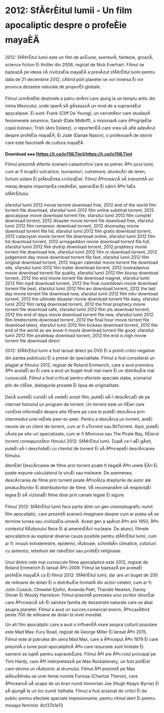 # 2012: SfÃ¢rÈitul lumii - Un film apocaliptic despre o profeÈie mayaÈÄ
  
2012: SfÃ¢rÈitul lumii este un film de acÈiune, aventurÄ, fantezie, groazÄ, science fiction Èi thriller din 2008, regizat de Nick Everhart. Filmul se bazeazÄ pe ideea cÄ civilizaÈia mayaÈÄ a prevÄzut sfÃ¢rÈitul lumii pentru data de 21 decembrie 2012, cÃ¢nd polii planetei se vor inversa Èi vor provoca dezastre naturale de proporÈii globale.
  
Filmul urmÄreÈte destinele a patru strÄini care ajung la un templu antic din inima Mexicului, unde sperÄ sÄ gÄseascÄ un mod de a supravieÈui apocalipsei. Ei sunt: Frank (Cliff De Young), un cercetÄtor care studiazÄ fenomenele seismice; Sarah (Dale Midkiff), o misionarÄ care Ã®ngrijeÈte copiii bolnavi; Trish (Ami Dolenz), o reporteriÈÄ care vrea sÄ afle adevÄrul despre profeÈia mayaÈÄ; Èi Jude (Danae Nason), o profesoarÄ de istorie care este fascinatÄ de cultura mayaÈÄ.
 
**Download ⚹⚹⚹ [https://t.co/ic11ilLTim](https://t.co/ic11ilLTim)**


  
Filmul prezintÄ diferite scenarii catastrofice care se petrec Ã®n jurul lumii, cum ar fi erupÈii vulcanice, tsunamiuri, cutremure, alunecÄri de teren, furtuni solare Èi prÄbuÈirea civilizaÈiei. Filmul Ã®ncearcÄ sÄ transmitÄ un mesaj despre importanÈa credinÈei, speranÈei Èi iubirii Ã®n faÈa sfÃ¢rÈitului.
 
sfarsitul lumii 2012 movie torrent download free,  2012 end of the world film torrent file download,  sfarsitul lumii 2012 film online subtitrat torrent,  2012 apocalypse movie download torrent file,  sfarsitul lumii 2012 film complet download torrent,  2012 disaster movie torrent file download free,  sfarsitul lumii 2012 film romanesc download torrent,  2012 doomsday movie download torrent file hd,  sfarsitul lumii 2012 film gratis download torrent,  2012 cataclysm movie torrent file download online,  sfarsitul lumii 2012 film hd download torrent,  2012 armageddon movie download torrent file full,  sfarsitul lumii 2012 film dvdrip download torrent,  2012 prophecy movie torrent file download link,  sfarsitul lumii 2012 film ro download torrent,  2012 judgement day movie download torrent file fast,  sfarsitul lumii 2012 film original download torrent,  2012 mayan calendar movie torrent file download site,  sfarsitul lumii 2012 film trailer download torrent,  2012 nostradamus movie download torrent file quality,  sfarsitul lumii 2012 film bluray download torrent,  2012 the end movie torrent file download magnet,  sfarsitul lumii 2012 film mp4 download torrent,  2012 the final countdown movie download torrent file best,  sfarsitul lumii 2012 film avi download torrent,  2012 the last day movie torrent file download now,  sfarsitul lumii 2012 film mkv download torrent,  2012 the ultimate disaster movie download torrent file easy,  sfarsitul lumii 2012 film rarbg download torrent,  2012 the final prophecy movie torrent file download safe,  sfarsitul lumii 2012 film yts download torrent,  2012 the end of days movie download torrent file new,  sfarsitul lumii 2012 film limetorrents download torrent,  2012 the final hour movie torrent file download latest,  sfarsitul lumii 2012 film kickass download torrent,  2012 the end of the world as we know it movie download torrent file good,  sfarsitul lumii 2012 film piratebay download torrent,  2012 the end is nigh movie torrent file download direct
  
2012: SfÃ¢rÈitul lumii a fost lansat direct pe DVD Èi a primit critici negative din partea publicului Èi a presei de specialitate. Filmul a fost considerat un plagiat al filmului 2012, regizat de Roland Emmerich, care a avut premiera Ã®n acelaÈi an Èi care a avut un buget mult mai mare Èi un distribuÈie mai cunoscutÄ. Filmul a fost criticat pentru efectele speciale slabe, scenariul plin de cliÈee, dialogurile proaste Èi lipsa de originalitate.
  
DacÄ sunteÈi curioÈi sÄ vedeÈi acest film, puteÈi sÄ-l descÄrcaÈi de pe internet folosind un program de torrent. Un torrent este un fiÈier care conÈine informaÈii despre alte fiÈiere pe care le puteÈi descÄrca prin intermediul unei reÈele peer-to-peer. Pentru a descÄrca un torrent, aveÈi nevoie de un client de torrent, cum ar fi uTorrent sau BitTorrent. Apoi, puteÈi cÄuta pe site-uri specializate, cum ar fi Mininova sau The Pirate Bay, fiÈierul torrent corespunzÄtor filmului 2012: SfÃ¢rÈitul lumii. DupÄ ce l-aÈi gÄsit, puteÈi sÄ-l deschideÈi cu clientul de torrent Èi sÄ Ã®ncepeÈi descÄrcarea filmului.
  
AtenÈie! DescÄrcarea de filme prin torrent poate fi ilegalÄ Ã®n unele ÈÄri Èi poate expune calculatorul la viruÈi sau malware. De asemenea, descÄrcarea de filme prin torrent poate Ã®ncÄlca drepturile de autor ale producÄtorilor Èi distribuitorilor de filme. VÄ recomandÄm sÄ respectaÈi legea Èi sÄ vizionaÈi filme doar prin canale legale Èi sigure.
  
Filmul 2012: SfÃ¢rÈitul lumii face parte dintr-un gen cinematografic numit film apocaliptic, care prezintÄ scenarii imaginare despre cum ar putea sÄ se termine lumea sau civilizaÈia umanÄ. Acest gen a apÄrut Ã®n anii 1950, Ã®n contextul RÄzboiului Rece Èi al ameninÈÄrii nucleare. De atunci, filmele apocaliptice au explorat diverse cauze posibile pentru sfÃ¢rÈitul lumii, cum ar fi: invazii extraterestre, epidemii, rÄzboaie, schimbÄri climatice, coliziuni cu asteroizi, rebeliuni ale roboÈilor sau profeÈii religioase.
  
Unul dintre cele mai cunoscute filme apocaliptice este 2012, regizat de Roland Emmerich Èi lansat Ã®n 2009. Filmul se bazeazÄ pe aceeaÈi profeÈie mayaÈÄ ca Èi filmul 2012: SfÃ¢rÈitul lumii, dar are un buget de 200 de milioane de dolari Èi o distribuÈie formatÄ din actori celebri, cum ar fi: John Cusack, Chiwetel Ejiofor, Amanda Peet, Thandie Newton, Danny Glover Èi Woody Harrelson. Filmul prezintÄ povestea unui scriitor divorÈat care Ã®ncearcÄ sÄ-Èi salveze familia de dezastrele naturale care se abat asupra planetei. Filmul a avut un succes comercial enorm, Ã®ncasÃ¢nd peste 700 de milioane de dolari la nivel mondial.
  
Un alt film apocaliptic care a avut o influenÈÄ mare asupra culturii populare este Mad Max: Fury Road, regizat de George Miller Èi lansat Ã®n 2015. Filmul este al patrulea din seria Mad Max, care a Ã®nceput Ã®n 1979 Èi care prezintÄ o lume post-apocalipticÄ Ã®n care resursele sunt limitate Èi oamenii se luptÄ pentru supravieÈuire. Filmul Ã®l are Ã®n rolul principal pe Tom Hardy, care Ã®l interpreteazÄ pe Max Rockatansky, un fost poliÈist care devine un rÄzboinic al drumului. Filmul Ã®l prezintÄ pe Max alÄturÃ¢ndu-se unei femei numite Furiosa (Charlize Theron), care Ã®ncearcÄ sÄ scape de un tiran numit Immortan Joe (Hugh Keays-Byrne) Èi sÄ ajungÄ la un loc numit Valhalla. Filmul a fost aclamat de critici Èi de public pentru efectele speciale impresionante, pentru ritmul alert Èi pentru mesajul feminist.
 8cf37b1e13
 

